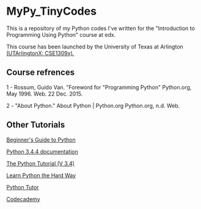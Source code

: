 # MyPy_TinyCodes

This is a repository of my Python codes I've written for the "Introduction to Programming Using Python" course at edx.

This course has been launched by the University of Texas at Arlington [(UTArlingtonX: CSE1309x).](https://courses.edx.org/courses/course-v1:UTArlingtonX+CSE1309x+1T2018/course/)

## Course refrences

1 - Rossum, Guido Van. "Foreword for "Programming Python" Python.org, May 1996. Web. 22 Dec. 2015.

2 - "About Python." About Python | Python.org  Python.org, n.d. Web.

## Other Tutorials

[Beginner's Guide to Python](https://wiki.python.org/moin/BeginnersGuide)

[Python 3.4.4 documentation](https://docs.python.org/3.4/)

[The Python Tutorial (V 3.4)](https://docs.python.org/3.4/tutorial/)

[Learn Python the Hard Way](http://learnpythonthehardway.org/book/)

[Python Tutor](http://www.pythontutor.com/visualize.html#mode=edit)

[Codecademy](https://www.codecademy.com/)
